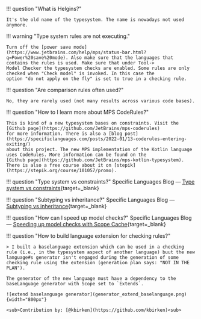 !!! question "What is Helgins?"

    It's the old name of the typesystem. The name is nowadays not used anymore.

!!! warning  "Type system rules are not executing."

    Turn off the [power save mode](https://www.jetbrains.com/help/mps/status-bar.html?q=Power%20save%20mode). Also make sure that the languages that contains the rules is used. Make sure that under Tool->
    Model Checker the typesystem checks are enabled. Some rules are only checked when "Check model" is invoked. In this case the
    option "do not apply on the fly" is set to true in a checking rule.

!!! question  "Are comparison rules often used?"

    No, they are rarely used (not many results across various code bases).

!!! question "How to I learn more about MPS CodeRules?"

    This is kind of a new typesystem bases on constraints. Visit the [Github page](https://github.com/JetBrains/mps-coderules)
    for more information. There is also a [blog post](https://specificlanguages.com/posts/2022-01/13-coderules-entering-exiting/)
    about this project. The new MPS implementation of the Kotlin language uses CodeRules. More information can be found on the
    [Github page](https://github.com/JetBrains/mps-kotlin-typesystem). There is also a free course about it on [stepik](https://stepik.org/course/101057/promo).

!!! question "Type system vs constraints?"
    Specific Languages Blog &mdash; [Type system vs constraints](https://specificlanguages.com/posts/typesystem-vs-constraints/){target=_blank}

!!! question "Subtyping vs inheritance?"
    Specific Languages Blog &mdash; [Subtyping vs inheritance](https://specificlanguages.com/posts/2022-02/08-subtyping-vs-inheritance/){target=_blank}

!!! question "How can I speed up model checks?"
    Specific Languages Blog &mdash; [Speeding up model checks with Scope Cache](https://specificlanguages.com/posts/2022-01/26-speeding-up-model-checks-with-scope-cache/){target=_blank}

!!! question "How to build language extension for checking rules?"

    > I built a baselanguage extension which can be used in a checking rule (i.e., in the typesystem aspect of another language) buut the new language#s generator isn't engaged during the generation of some checking rule using the extension (generation plan says: "NOT IN THE PLAN").

    The generator of the new language must have a dependency to the baseLanguage generator with Scope set to `Extends`.
    
    ![extend baselanguage generator](generator_extend_baselanguage.png){width="800px"}

    <sub>Contribution by: [@kbirken](https://github.com/kbirken)<sub>
